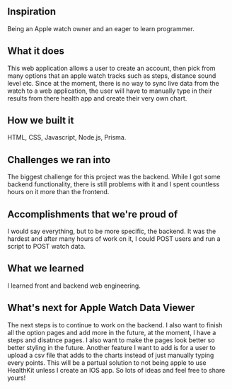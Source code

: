 ## Inspiration

Being an Apple watch owner and an eager to learn programmer. 

## What it does

This web application allows a user to create an account, then pick from many options that an apple watch tracks such as steps, distance sound level etc. Since at the moment, there is no way to sync live data from the watch to a web application, the user will have to manually type in their results from there health app and create their very own chart. 

## How we built it

HTML, CSS, Javascript, Node.js, Prisma. 

## Challenges we ran into

The biggest challenge for this project was the backend. While I got some backend functionality, there is still problems with it and I spent countless hours on it more than the frontend. 


## Accomplishments that we're proud of

I would say everything, but to be more specific, the backend. It was the hardest and after many hours of work on it, I could POST users and run a script to POST watch data. 

## What we learned

I learned front and backend web engineering.  

## What's next for Apple Watch Data Viewer

The next steps is to continue to work on the backend. I also want to finish all the option pages and add more in the future, at the moment, I have a steps and disatnce pages. I also want to make the pages look better so better styling in the future. Another feature I want to add is for a user to upload a csv file that adds to the charts instead of just manually typing every points. This will be a partual solution to not being apple to use HealthKit unless I create an IOS app. So lots of ideas and feel free to share yours!
